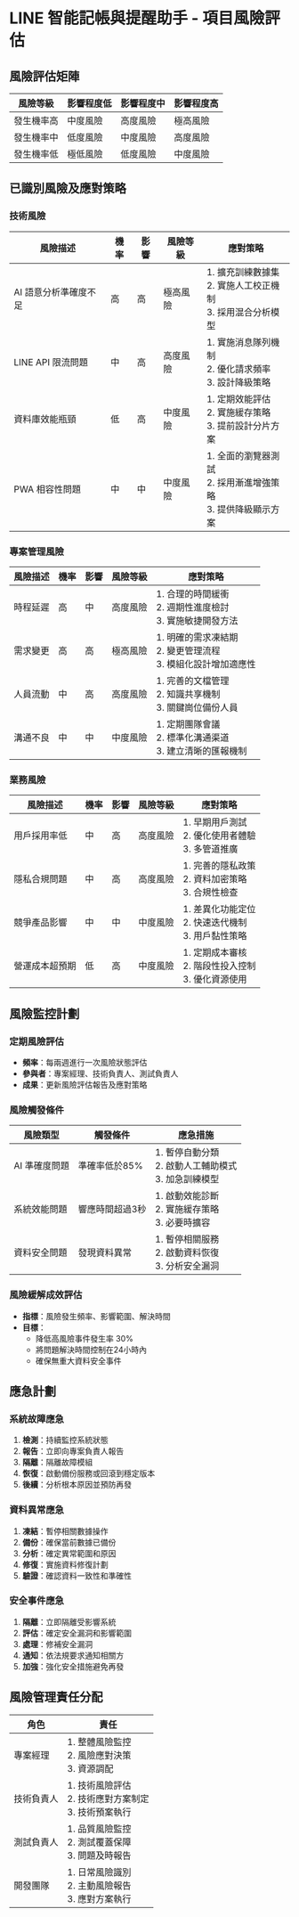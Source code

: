 # LINE 智能記帳與提醒助手 - 項目風險評估

## 風險評估矩陣

| 風險等級 | 影響程度低 | 影響程度中 | 影響程度高 |
|----------|------------|------------|------------|
| 發生機率高 | 中度風險 | 高度風險 | 極高風險 |
| 發生機率中 | 低度風險 | 中度風險 | 高度風險 |
| 發生機率低 | 極低風險 | 低度風險 | 中度風險 |

## 已識別風險及應對策略

### 技術風險

| 風險描述 | 機率 | 影響 | 風險等級 | 應對策略 |
|----------|------|------|----------|----------|
| AI 語意分析準確度不足 | 高 | 高 | 極高風險 | 1. 擴充訓練數據集<br>2. 實施人工校正機制<br>3. 採用混合分析模型 |
| LINE API 限流問題 | 中 | 高 | 高度風險 | 1. 實施消息隊列機制<br>2. 優化請求頻率<br>3. 設計降級策略 |
| 資料庫效能瓶頸 | 低 | 高 | 中度風險 | 1. 定期效能評估<br>2. 實施緩存策略<br>3. 提前設計分片方案 |
| PWA 相容性問題 | 中 | 中 | 中度風險 | 1. 全面的瀏覽器測試<br>2. 採用漸進增強策略<br>3. 提供降級顯示方案 |

### 專案管理風險

| 風險描述 | 機率 | 影響 | 風險等級 | 應對策略 |
|----------|------|------|----------|----------|
| 時程延遲 | 高 | 中 | 高度風險 | 1. 合理的時間緩衝<br>2. 週期性進度檢討<br>3. 實施敏捷開發方法 |
| 需求變更 | 高 | 高 | 極高風險 | 1. 明確的需求凍結期<br>2. 變更管理流程<br>3. 模組化設計增加適應性 |
| 人員流動 | 中 | 高 | 高度風險 | 1. 完善的文檔管理<br>2. 知識共享機制<br>3. 關鍵崗位備份人員 |
| 溝通不良 | 中 | 中 | 中度風險 | 1. 定期團隊會議<br>2. 標準化溝通渠道<br>3. 建立清晰的匯報機制 |

### 業務風險

| 風險描述 | 機率 | 影響 | 風險等級 | 應對策略 |
|----------|------|------|----------|----------|
| 用戶採用率低 | 中 | 高 | 高度風險 | 1. 早期用戶測試<br>2. 優化使用者體驗<br>3. 多管道推廣 |
| 隱私合規問題 | 中 | 高 | 高度風險 | 1. 完善的隱私政策<br>2. 資料加密策略<br>3. 合規性檢查 |
| 競爭產品影響 | 中 | 中 | 中度風險 | 1. 差異化功能定位<br>2. 快速迭代機制<br>3. 用戶黏性策略 |
| 營運成本超預期 | 低 | 高 | 中度風險 | 1. 定期成本審核<br>2. 階段性投入控制<br>3. 優化資源使用 |

## 風險監控計劃

### 定期風險評估

- **頻率**：每兩週進行一次風險狀態評估
- **參與者**：專案經理、技術負責人、測試負責人
- **成果**：更新風險評估報告及應對策略

### 風險觸發條件

| 風險類型 | 觸發條件 | 應急措施 |
|----------|----------|----------|
| AI 準確度問題 | 準確率低於85% | 1. 暫停自動分類<br>2. 啟動人工輔助模式<br>3. 加急訓練模型 |
| 系統效能問題 | 響應時間超過3秒 | 1. 啟動效能診斷<br>2. 實施緩存策略<br>3. 必要時擴容 |
| 資料安全問題 | 發現資料異常 | 1. 暫停相關服務<br>2. 啟動資料恢復<br>3. 分析安全漏洞 |

### 風險緩解成效評估

- **指標**：風險發生頻率、影響範圍、解決時間
- **目標**：
  - 降低高風險事件發生率 30%
  - 將問題解決時間控制在24小時內
  - 確保無重大資料安全事件

## 應急計劃

### 系統故障應急

1. **檢測**：持續監控系統狀態
2. **報告**：立即向專案負責人報告
3. **隔離**：隔離故障模組
4. **恢復**：啟動備份服務或回滾到穩定版本
5. **後續**：分析根本原因並預防再發

### 資料異常應急

1. **凍結**：暫停相關數據操作
2. **備份**：確保當前數據已備份
3. **分析**：確定異常範圍和原因
4. **修復**：實施資料修復計劃
5. **驗證**：確認資料一致性和準確性

### 安全事件應急

1. **隔離**：立即隔離受影響系統
2. **評估**：確定安全漏洞和影響範圍
3. **處理**：修補安全漏洞
4. **通知**：依法規要求通知相關方
5. **加強**：強化安全措施避免再發

## 風險管理責任分配

| 角色 | 責任 |
|------|------|
| 專案經理 | 1. 整體風險監控<br>2. 風險應對決策<br>3. 資源調配 |
| 技術負責人 | 1. 技術風險評估<br>2. 技術應對方案制定<br>3. 技術預案執行 |
| 測試負責人 | 1. 品質風險監控<br>2. 測試覆蓋保障<br>3. 問題及時報告 |
| 開發團隊 | 1. 日常風險識別<br>2. 主動風險報告<br>3. 應對方案執行 | 